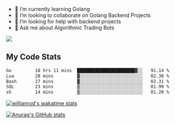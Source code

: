 
- 🌱 I’m currently learning Golang
- 👯 I’m looking to collaborate on Golang Backend Projects
- 🤔 I’m looking for help with backend projects
- 💬 Ask me about Algorithmic Trading Bots

![](https://github-profile-trophy.vercel.app/?username=kevinbarrero)

## My Code Stats

<!--START_SECTION:waka-->

```txt
Go         18 hrs 11 mins  ██████████████████████▓░░   91.14 %
Lua        28 mins         ▓░░░░░░░░░░░░░░░░░░░░░░░░   02.38 %
Bash       27 mins         ▓░░░░░░░░░░░░░░░░░░░░░░░░   02.31 %
SQL        23 mins         ▒░░░░░░░░░░░░░░░░░░░░░░░░   01.99 %
sh         14 mins         ▒░░░░░░░░░░░░░░░░░░░░░░░░   01.20 %
```

<!--END_SECTION:waka-->

[![willianrod's wakatime stats](https://github-readme-stats.vercel.app/api/wakatime?username=holdandup&layout=compact&theme=react&custom_title=Wakatime%20All%20Time%20Stats&langs_count=8)](https://github.com/anuraghazra/github-readme-stats)

[![Anurag's GitHub stats](https://github-readme-stats.vercel.app/api?username=Kevinbarrero)](https://github.com/anuraghazra/github-readme-stats)




